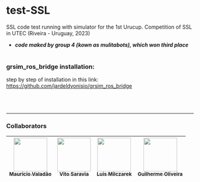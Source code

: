 # test-SSL
SSL code test running with simulator for the 1st Urucup. Competition of SSL in UTEC (Riveira - Uruguay, 2023)

* ***_code maked by group 4 (kown as mulitabots), which won third place_***<br /><br />


### grsim_ros_bridge installation:
 step by step of installation in this link: https://github.com/jardeldyonisio/grsim_ros_bridge<br /><br /><br /><br />
 

------------------------------------------------------------------
### Collaborators


| [<img src="https://avatars.githubusercontent.com/u/86270082?v=4" width=90><br><sub>Maurício Valadão</sub>](https://github.com/mvalado) |  [<img src="https://avatars.githubusercontent.com/u/107718497?v=4" width=90><br><sub>Vito Saravia</sub>](https://github.com/vitosaravia) |  [<img src="https://avatars.githubusercontent.com/u/21264166?v=4" width=90><br><sub>Luis Milczarek</sub>](https://github.com/LuisMilczarek) |  [<img src="https://avatars.githubusercontent.com/u/49647391?v=4" width=90><br><sub>Guilherme Oliveira</sub>](https://github.com/guilhermecdo) |
| :---: | :---: | :---: | :---: |
